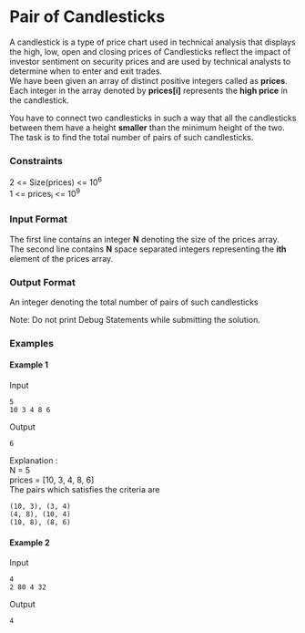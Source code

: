
# Pair of Candlesticks

A candlestick is a type of price chart used in technical analysis
that displays the high, low, open and closing prices of 
Candlesticks reflect the impact of investor sentiment on security
prices and are used by technical analysts to determine 
when to enter and exit trades.  
We have been given an array of distinct positive integers called as 
**prices**. Each integer in the array denoted by **prices[i]**
represents the **high price** in the candlestick.

You have to connect two candlesticks in such a way that 
all the candlesticks between them have a height **smaller**
than the minimum height of the two.
The task is to find the total number of pairs of such 
candlesticks.

### Constraints
2 <= Size(prices) <= 10<sup>6</sup>  
1 <= prices<sub>i</sub> <= 10<sup>9</sup>

### Input Format
The first line contains an integer **N** denoting the size of the prices
array.  
The second line contains **N** space separated integers
representing the **ith** element of the prices array.

### Output Format
An integer denoting the total number of pairs of such
candlesticks

Note: Do not print Debug Statements while submitting the solution.

### Examples
#### Example 1
Input
```
5  
10 3 4 8 6
```

Output
```
6
```

Explanation :<br>
N = 5  
prices = [10, 3, 4, 8, 6] <br>
The pairs which satisfies the criteria are
```
(10, 3), (3, 4)
(4, 8), (10, 4)
(10, 8), (8, 6) 
```

#### Example 2
Input
```
4
2 80 4 32
```

Output
```
4
```

